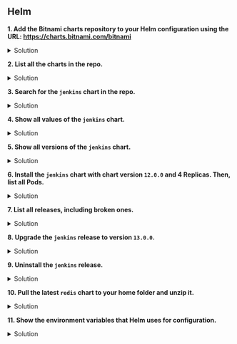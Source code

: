## Helm

**1. Add the Bitnami charts repository to your Helm configuration using the URL: https://charts.bitnami.com/bitnami**

<details><summary>Solution</summary>
<p>

```bash
helm repo add bitnami https://charts.bitnami.com/bitnami
```

</p>
</details>


**2. List all the charts in the repo.**

<details><summary>Solution</summary>
<p>

```bash
helm search repo bitnami
```

</p>
</details>


**3.	Search for the <code>jenkins</code> chart in the repo.**

<details><summary>Solution</summary>
<p>

```bash
helm search repo bitnami/jenkins
```

</p>
</details>


**4. Show all values of the <code>jenkins</code> chart.**

<details><summary>Solution</summary>
<p>

```bash
helm show values bitnami/jenkins
```

</p>
</details>


**5.	Show all versions of the <code>jenkins</code> chart.**

<details><summary>Solution</summary>
<p>

```bash
helm search repo bitnami/jenkins --versions
```

</p>
</details>


**6.	Install the <code>jenkins</code> chart with chart version <code>12.0.0</code>  and 4 Replicas. Then, list all Pods.**

<details><summary>Solution</summary>
<p>

```bash
helm install jenkins bitnami/jenkins --version 12.0.0 --set replicaCount=4
kubectl get pods
```

</p>
</details>


**7.	List all releases, including broken ones.**

<details><summary>Solution</summary>
<p>

```bash
helm ls -a
```

</p>
</details>


**8.	Upgrade the <code>jenkins</code> release to version <code>13.0.0</code>.**

<details><summary>Solution</summary>
<p>

```bash
helm upgrade jenkins bitnami/jenkins --version 13.0.0
```

</p>
</details>


**9.	Uninstall the <code>jenkins</code> release.**

<details><summary>Solution</summary>
<p>

```bash
helm uninstall jenkins
```

</p>
</details>



**10.	Pull the latest <code>redis</code>  chart to your home folder and unzip it.**

<details><summary>Solution</summary>
<p>

```bash
helm repo update
cd ~
helm pull bitnami/redis --untar
```

</p>
</details>


**11.	Show the environment variables that Helm uses for configuration.**

<details><summary>Solution</summary>
<p>

```bash
helm env
```

</p>
</details>
